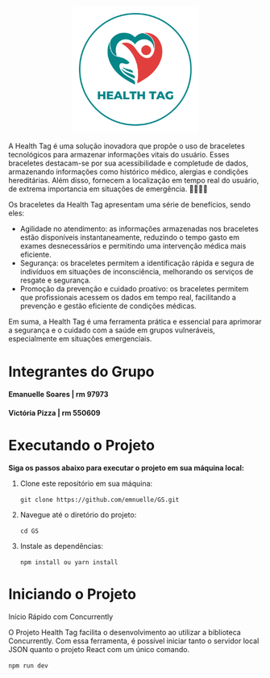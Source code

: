 <p align="center">
  <img src="./public/logo-sembg.svg" width="250" title="Logo health Tag">
</p>

A Health Tag é uma solução inovadora que propõe o uso de braceletes tecnológicos para armazenar informações vitais do usuário. Esses braceletes destacam-se por sua acessibilidade e completude de dados, armazenando informações como histórico médico, alergias e condições hereditárias. Além disso, fornecem a localização em tempo real do usuário, de extrema importancia em situações de emergência. 🏥👩‍⚕️🤍

Os braceletes da Health Tag apresentam uma série de benefícios, sendo eles:
- Agilidade no atendimento: as informações armazenadas nos braceletes estão disponíveis instantaneamente, reduzindo o tempo gasto em exames desnecessários e permitindo uma intervenção médica mais eficiente.
- Segurança: os braceletes permitem a identificação rápida e segura de indivíduos em situações de inconsciência, melhorando os serviços de resgate e segurança.
- Promoção da prevenção e cuidado proativo: os braceletes permitem que profissionais acessem os dados em tempo real, facilitando a prevenção e gestão eficiente de condições médicas.

Em suma, a Health Tag é uma ferramenta prática e essencial para aprimorar a segurança e o cuidado com a saúde em grupos vulneráveis, especialmente em situações emergenciais.


# Integrantes do Grupo

#### Emanuelle Soares | rm 97973
#### Victória Pizza | rm 550609


# Executando o Projeto
**Siga os passos abaixo para executar o projeto em sua máquina local:**

1. Clone este repositório em sua máquina: 

    ``` git clone https://github.com/emnuelle/GS.git ```

2. Navegue até o diretório do projeto: 

    ```cd GS```

3. Instale as dependências: 

    ```npm install ou yarn install```



#  Iniciando o Projeto

Início Rápido com Concurrently

O Projeto Health Tag facilita o desenvolvimento ao utilizar a biblioteca Concurrently. Com essa ferramenta, é possível iniciar tanto o servidor local JSON quanto o projeto React com um único comando.

```npm run dev ```